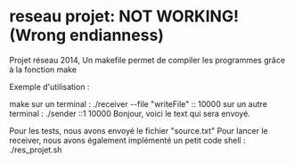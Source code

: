reseau projet: NOT WORKING! (Wrong endianness)
=============

Projet réseau 2014, Un makefile permet de compiler les programmes grâce à la fonction make


Exemple d'utilisation :

make
sur un terminal : ./receiver --file "writeFile" :: 10000
sur un autre terminal : ./sender ::1 10000
			Bonjour, voici le text qui sera envoyé.


Pour les tests, nous avons envoyé le fichier "source.txt"
Pour lancer le receiver, nous avons également implémenté un petit code shell : ./res_projet.sh
